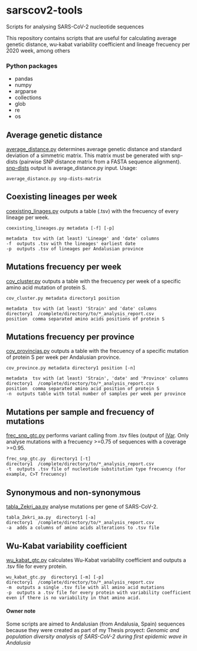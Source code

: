 # sarscov2-tools
Scripts for analysing SARS-CoV-2 nucleotide sequences

This repository contains scripts that are useful for calculating average genetic distance, wu-kabat variability coefficient and lineage frecuency per 2020 week, among others

### Python packages
- pandas
- numpy
- argparse
- collections
- glob
- re
- os


## Average genetic distance
[average_distance.py](https://github.com/mlarjim/sarscov2-tools/blob/main/average_distance.py/) determines average genetic distance and standard deviation of a simmetric matrix. This matrix must be generated with snp-dists (pairwise SNP distance matrix from a FASTA sequence alignment). [snp-dists](https://github.com/tseemann/snp-dists) output is average_distance.py input.
Usage:

```
average_distance.py snp-dists-matrix
```


## Coexisting lineages per week
[coexisting_linages.py](https://github.com/mlarjim/sarscov2-tools/blob/main/coexisting_linages.py/) outputs a table (.tsv) with the frecuency of every lineage per week.

```
coexisting_lineages.py metadata [-f] [-p]

metadata  tsv with (at least) 'Lineage' and 'date' columns
-f  outputs .tsv with the lineages' earliest date
-p  outputs .tsv of lineages per Andalusian province
```


## Mutations frecuency per week
[cov_cluster.py](https://github.com/mlarjim/sarscov2-tools/blob/main/cov_cluster.py/) outputs a table with the frecuency per week of a specific amino acid mutation of protein S.

```
cov_cluster.py metadata directory1 position

metadata  tsv with (at least) 'Strain' and 'date' columns
directory1  /complete/directory/to/*_analysis_report.csv
position  comma separated amino acids positions of protein S
```


## Mutations frecuency per province
[cov_provincias.py](https://github.com/mlarjim/sarscov2-tools/blob/main/cov_provincias.py/) outputs a table with the frecuency of a specific mutation of protein S per week per Andalusian province.

```
cov_province.py metadata directory1 position [-n]

metadata  tsv with (at least) 'Strain', 'date' and 'Province' columns
directory1  /complete/directory/to/*_analysis_report.csv
position  comma separated amino acid position of protein S
-n  outputs table with total number of samples per week per province
```


## Mutations per sample and frecuency of mutations
[frec_snp_gtc.py](https://github.com/mlarjim/sarscov2-tools/blob/main/frec_snp_gtc.py/) performs variant calling from .tsv files (output of [iVar](https://github.com/andersen-lab/ivar). Only analyse mutations with a frecuency >=0.75 of sequences with a coverage >=0.95.

```
frec_snp_gtc.py  directory1 [-t]
directory1  /complete/directory/to/*_analysis_report.csv
-t  outputs .tsv file of nucleotide substitution type frecuency (for example, C>T frecuency)
```


## Synonymous and non-synonymous
[tabla_Zekri_aa.py](https://github.com/mlarjim/sarscov2-tools/blob/main/tabla_Zekri_aa.py/) analyse mutations per gene of SARS-CoV-2.

```
tabla_Zekri_aa.py  directory1 [-a]
directory1  /complete/directory/to/*_analysis_report.csv
-a  adds a columns of amino acids alterations to .tsv file 
```


## Wu-Kabat variability coefficient
[wu_kabat_gtc.py](https://github.com/mlarjim/sarscov2-tools/blob/main/wu_kabat_gtc.py/) calculates Wu-Kabat variability coefficient and outputs a .tsv file for every protein.

```
wu_kabat_gtc.py  directory1 [-m] [-p]
directory1  /complete/directory/to/*_analysis_report.csv
-m  outputs a single .tsv file with all amino acid mutations 
-p  outputs a .tsv file for every protein with variability coefficient even if there is no variability in that amino acid.
```




#### Owner note
Some scripts are aimed to Andalusian (from Andalusia, Spain) sequences because they were created as part of my Thesis proyect: *Genomic and population diversity analysis of SARS-CoV-2 during first epidemic wave in Andalusia*

